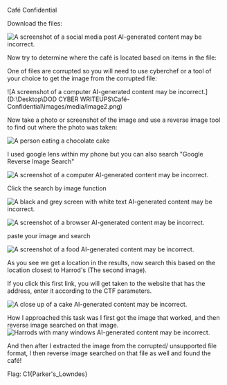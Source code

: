 Café Confidential

Download the files:

![A screenshot of a social media post AI-generated content may be
incorrect.](images/image1.png)

Now try to determine where the café is located based on items in the
file:

One of files are corrupted so you will need to use cyberchef or a tool
of your choice to get the image from the corrupted file:

![A screenshot of a computer AI-generated content may be
incorrect.](D:\Desktop\DOD CYBER WRITEUPS\Café-Confidential\images/media/image2.png)

Now take a photo or screenshot of the image and use a reverse image tool
to find out where the photo was taken:

![A person eating a chocolate cake](images/image3.png)

I used google lens within my phone but you can also search "Google
Reverse Image Search"

![A screenshot of a computer AI-generated content may be
incorrect.](images/image4.png)

Click the search by image function

![A black and grey screen with white text AI-generated content may be
incorrect.](images/image5.png)

![A screenshot of a browser AI-generated content may be
incorrect.](images/image6.png)

paste your image and search

![A screenshot of a food AI-generated content may be
incorrect.](images/image7.png)

As you see we get a location in the results, now search this based on
the location closest to Harrod's (The second image).

If you click this first link, you will get taken to the website that has
the address, enter it according to the CTF parameters.

![A close up of a cake AI-generated content may be
incorrect.](images/image8.png)

How I approached this task was I first got the image that worked, and
then reverse image searched on that image. ![Harrods with many windows
AI-generated content may be
incorrect.](images/image9.png)

And then after I extracted the image from the corrupted/ unsupported
file format, I then reverse image searched on that file as well and
found the café!

Flag: C1{Parker\'s_Lowndes}

